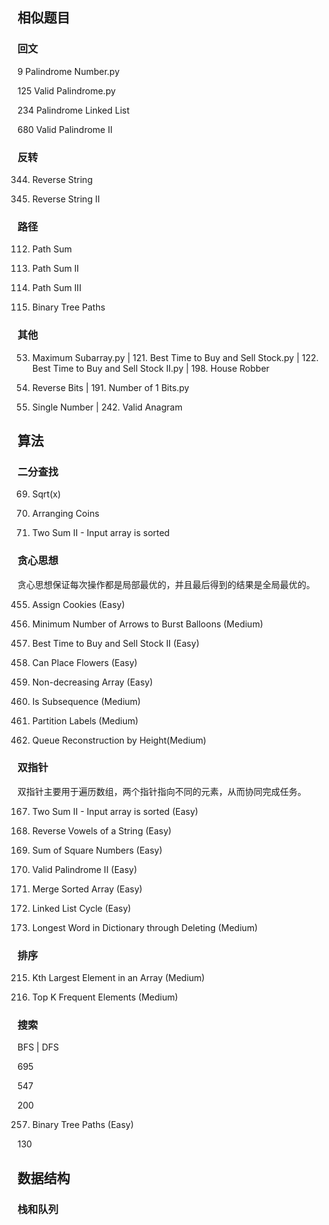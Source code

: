 ## 相似题目


###  回文
9 Palindrome Number.py

125 Valid Palindrome.py

234 Palindrome Linked List

680 Valid Palindrome II


###  反转
344. Reverse String

541. Reverse String II


### 路径
112. Path Sum

113. Path Sum II

437. Path Sum III

257. Binary Tree Paths


### 其他
53. Maximum Subarray.py | 121. Best Time to Buy and Sell Stock.py | 122. Best Time to Buy and Sell Stock II.py | 198. House Robber

190. Reverse Bits | 191. Number of 1 Bits.py

136. Single Number | 242. Valid Anagram



## 算法

### 二分查找

69. Sqrt(x)

441. Arranging Coins

167. Two Sum II - Input array is sorted


### 贪心思想

贪心思想保证每次操作都是局部最优的，并且最后得到的结果是全局最优的。

455. Assign Cookies (Easy)

452. Minimum Number of Arrows to Burst Balloons (Medium)

122. Best Time to Buy and Sell Stock II (Easy)

605. Can Place Flowers (Easy)

665. Non-decreasing Array (Easy)

392. Is Subsequence (Medium)

763. Partition Labels (Medium)

406. Queue Reconstruction by Height(Medium)


### 双指针

双指针主要用于遍历数组，两个指针指向不同的元素，从而协同完成任务。

167. Two Sum II - Input array is sorted (Easy)

345. Reverse Vowels of a String (Easy)

633. Sum of Square Numbers (Easy)

680. Valid Palindrome II (Easy)

88. Merge Sorted Array (Easy)

141. Linked List Cycle (Easy)

524. Longest Word in Dictionary through Deleting (Medium)


### 排序

215. Kth Largest Element in an Array (Medium)

347. Top K Frequent Elements (Medium)


### 搜索

BFS | DFS

695

547

200

257. Binary Tree Paths (Easy)

130


## 数据结构

### 栈和队列

